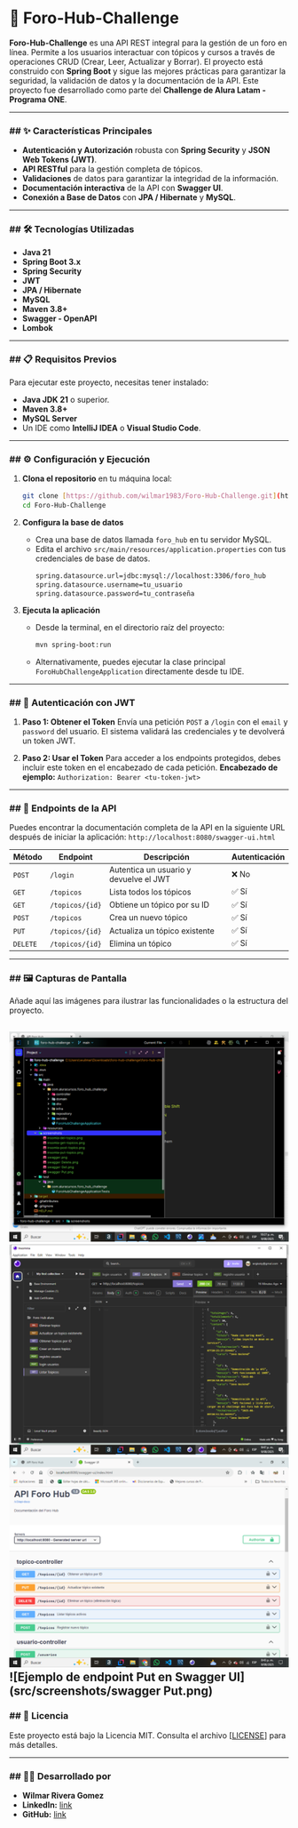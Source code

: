 # 🚀 Foro-Hub-Challenge

**Foro-Hub-Challenge** es una API REST integral para la gestión de un foro en línea. Permite a los usuarios interactuar con tópicos y cursos a través de operaciones CRUD (Crear, Leer, Actualizar y Borrar). El proyecto está construido con **Spring Boot** y sigue las mejores prácticas para garantizar la seguridad, la validación de datos y la documentación de la API. Este proyecto fue desarrollado como parte del **Challenge de Alura Latam - Programa ONE**.

---

### **## ✨ Características Principales**

* **Autenticación y Autorización** robusta con **Spring Security** y **JSON Web Tokens (JWT)**.
* **API RESTful** para la gestión completa de tópicos.
* **Validaciones** de datos para garantizar la integridad de la información.
* **Documentación interactiva** de la API con **Swagger UI**.
* **Conexión a Base de Datos** con **JPA / Hibernate** y **MySQL**.

---

### **## 🛠️ Tecnologías Utilizadas**

* **Java 21**
* **Spring Boot 3.x**
* **Spring Security**
* **JWT**
* **JPA / Hibernate**
* **MySQL**
* **Maven 3.8+**
* **Swagger - OpenAPI**
* **Lombok**

---

### **## 📋 Requisitos Previos**

Para ejecutar este proyecto, necesitas tener instalado:

* **Java JDK 21** o superior.
* **Maven 3.8+**
* **MySQL Server**
* Un IDE como **IntelliJ IDEA** o **Visual Studio Code**.

---

### **## ⚙️ Configuración y Ejecución**

1.  **Clona el repositorio** en tu máquina local:
    ```bash
    git clone [https://github.com/wilmar1983/Foro-Hub-Challenge.git](https://github.com/wilmar1983/Foro-Hub-Challenge.git)
    cd Foro-Hub-Challenge
    ```

2.  **Configura la base de datos**
    * Crea una base de datos llamada `foro_hub` en tu servidor MySQL.
    * Edita el archivo `src/main/resources/application.properties` con tus credenciales de base de datos.
        ```properties
        spring.datasource.url=jdbc:mysql://localhost:3306/foro_hub
        spring.datasource.username=tu_usuario
        spring.datasource.password=tu_contraseña
        ```

3.  **Ejecuta la aplicación**
    * Desde la terminal, en el directorio raíz del proyecto:
        ```bash
        mvn spring-boot:run
        ```
    * Alternativamente, puedes ejecutar la clase principal `ForoHubChallengeApplication` directamente desde tu IDE.

---

### **## 🔐 Autenticación con JWT**

1.  **Paso 1: Obtener el Token**
    Envía una petición `POST` a `/login` con el `email` y `password` del usuario. El sistema validará las credenciales y te devolverá un token JWT.

2.  **Paso 2: Usar el Token**
    Para acceder a los endpoints protegidos, debes incluir este token en el encabezado de cada petición.
    **Encabezado de ejemplo:**
    `Authorization: Bearer <tu-token-jwt>`

---

### **## 📌 Endpoints de la API**

Puedes encontrar la documentación completa de la API en la siguiente URL después de iniciar la aplicación:
`http://localhost:8080/swagger-ui.html`

| Método | Endpoint                    | Descripción                                      | Autenticación |
|--------|-----------------------------|--------------------------------------------------|---------------|
| `POST` | `/login`                    | Autentica un usuario y devuelve el JWT           | ❌ No         |
| `GET`  | `/topicos`                  | Lista todos los tópicos                          | ✅ Sí         |
| `GET`  | `/topicos/{id}`             | Obtiene un tópico por su ID                      | ✅ Sí         |
| `POST` | `/topicos`                  | Crea un nuevo tópico                             | ✅ Sí         |
| `PUT`  | `/topicos/{id}`             | Actualiza un tópico existente                    | ✅ Sí         |
| `DELETE` | `/topicos/{id}`             | Elimina un tópico                                | ✅ Sí         |

---

### **## 🖼️ Capturas de Pantalla**

Añade aquí las imágenes para ilustrar las funcionalidades o la estructura del proyecto.

![Estructura del proyecto en el IDE](src/screenshots/estrucutura-del-proyecto.png)
![Ejemplo de endpoint Get en Insomnia](src/screenshots/insomia-get-topicos.png)
![Documentación interactiva de Swagger UI](src/screenshots/swagger.png)
![Ejemplo de endpoint Put en Swagger UI](src/screenshots/swagger Put.png)
---

### **## 📜 Licencia**

Este proyecto está bajo la Licencia MIT. Consulta el archivo [[LICENSE](LICENSE)] para más detalles.

---

### **## 🧑‍💻 Desarrollado por**

* **Wilmar Rivera Gomez**
* **LinkedIn:** [link](http://www.linkedin.com/in/wilmar-rivera-gómez-4b2594346)
* **GitHub:** [link](https://github.com/wilmar1983/)